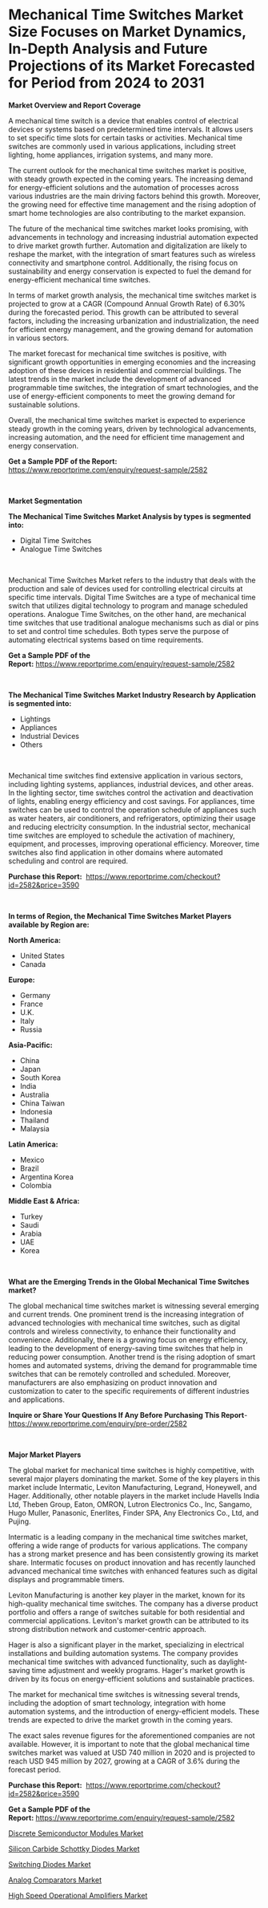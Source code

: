 <p><h1>Mechanical Time Switches Market Size Focuses on Market Dynamics, In-Depth Analysis and Future Projections of its Market Forecasted for Period from 2024 to 2031</h1></p><p><strong>Market Overview and Report Coverage</strong></p>
<p><p>A mechanical time switch is a device that enables control of electrical devices or systems based on predetermined time intervals. It allows users to set specific time slots for certain tasks or activities. Mechanical time switches are commonly used in various applications, including street lighting, home appliances, irrigation systems, and many more.</p><p>The current outlook for the mechanical time switches market is positive, with steady growth expected in the coming years. The increasing demand for energy-efficient solutions and the automation of processes across various industries are the main driving factors behind this growth. Moreover, the growing need for effective time management and the rising adoption of smart home technologies are also contributing to the market expansion.</p><p>The future of the mechanical time switches market looks promising, with advancements in technology and increasing industrial automation expected to drive market growth further. Automation and digitalization are likely to reshape the market, with the integration of smart features such as wireless connectivity and smartphone control. Additionally, the rising focus on sustainability and energy conservation is expected to fuel the demand for energy-efficient mechanical time switches.</p><p>In terms of market growth analysis, the mechanical time switches market is projected to grow at a CAGR (Compound Annual Growth Rate) of 6.30% during the forecasted period. This growth can be attributed to several factors, including the increasing urbanization and industrialization, the need for efficient energy management, and the growing demand for automation in various sectors.</p><p>The market forecast for mechanical time switches is positive, with significant growth opportunities in emerging economies and the increasing adoption of these devices in residential and commercial buildings. The latest trends in the market include the development of advanced programmable time switches, the integration of smart technologies, and the use of energy-efficient components to meet the growing demand for sustainable solutions.</p><p>Overall, the mechanical time switches market is expected to experience steady growth in the coming years, driven by technological advancements, increasing automation, and the need for efficient time management and energy conservation.</p></p>
<p><strong>Get a Sample PDF of the Report:</strong> <a href="https://www.reportprime.com/enquiry/request-sample/2582">https://www.reportprime.com/enquiry/request-sample/2582</a></p>
<p>&nbsp;</p>
<p><strong>Market Segmentation</strong></p>
<p><strong>The Mechanical Time Switches Market Analysis by types is segmented into:</strong></p>
<p><ul><li>Digital Time Switches</li><li>Analogue Time Switches</li></ul></p>
<p>&nbsp;</p>
<p><p>Mechanical Time Switches Market refers to the industry that deals with the production and sale of devices used for controlling electrical circuits at specific time intervals. Digital Time Switches are a type of mechanical time switch that utilizes digital technology to program and manage scheduled operations. Analogue Time Switches, on the other hand, are mechanical time switches that use traditional analogue mechanisms such as dial or pins to set and control time schedules. Both types serve the purpose of automating electrical systems based on time requirements.</p></p>
<p><strong>Get a Sample PDF of the Report:</strong>&nbsp;<a href="https://www.reportprime.com/enquiry/request-sample/2582">https://www.reportprime.com/enquiry/request-sample/2582</a></p>
<p>&nbsp;</p>
<p><strong>The Mechanical Time Switches Market Industry Research by Application is segmented into:</strong></p>
<p><ul><li>Lightings</li><li>Appliances</li><li>Industrial Devices</li><li>Others</li></ul></p>
<p>&nbsp;</p>
<p><p>Mechanical time switches find extensive application in various sectors, including lighting systems, appliances, industrial devices, and other areas. In the lighting sector, time switches control the activation and deactivation of lights, enabling energy efficiency and cost savings. For appliances, time switches can be used to control the operation schedule of appliances such as water heaters, air conditioners, and refrigerators, optimizing their usage and reducing electricity consumption. In the industrial sector, mechanical time switches are employed to schedule the activation of machinery, equipment, and processes, improving operational efficiency. Moreover, time switches also find application in other domains where automated scheduling and control are required.</p></p>
<p><strong>Purchase this Report:</strong>&nbsp; <a href="https://www.reportprime.com/checkout?id=2582&price=3590">https://www.reportprime.com/checkout?id=2582&price=3590</a></p>
<p>&nbsp;</p>
<p><strong>In terms of Region, the Mechanical Time Switches Market Players available by Region are:</strong></p>
<p>
    <p> <strong> North America: </strong>
        <ul>
            <li>United States</li>
            <li>Canada</li>
        </ul>
        </p> 
    <p> <strong> Europe: </strong>
        <ul>
            <li>Germany</li>
            <li>France</li>
            <li>U.K.</li>
            <li>Italy</li>
            <li>Russia</li>
        </ul>
        </p> 
    <p> <strong> Asia-Pacific: </strong>
        <ul>
            <li>China</li>
            <li>Japan</li>
            <li>South Korea</li>
            <li>India</li>
            <li>Australia</li>
            <li>China Taiwan</li>
            <li>Indonesia</li>
            <li>Thailand</li>
            <li>Malaysia</li>
        </ul>
        </p> 
    <p> <strong> Latin America: </strong>
        <ul>
            <li>Mexico</li>
            <li>Brazil</li>
            <li>Argentina Korea</li>
            <li>Colombia</li>
        </ul>
        </p> 
    <p> <strong> Middle East & Africa: </strong>
        <ul>
            <li>Turkey</li>
            <li>Saudi</li>
            <li>Arabia</li>
            <li>UAE</li>
            <li>Korea</li>
        </ul>
    </p>
    </p>
<p>&nbsp;</p>
<p><strong>What are the Emerging Trends in the Global Mechanical Time Switches market?</strong></p>
<p><p>The global mechanical time switches market is witnessing several emerging and current trends. One prominent trend is the increasing integration of advanced technologies with mechanical time switches, such as digital controls and wireless connectivity, to enhance their functionality and convenience. Additionally, there is a growing focus on energy efficiency, leading to the development of energy-saving time switches that help in reducing power consumption. Another trend is the rising adoption of smart homes and automated systems, driving the demand for programmable time switches that can be remotely controlled and scheduled. Moreover, manufacturers are also emphasizing on product innovation and customization to cater to the specific requirements of different industries and applications.</p></p>
<p><strong>Inquire or Share Your Questions If Any Before Purchasing This Report</strong>- <a href="https://www.reportprime.com/enquiry/pre-order/2582">https://www.reportprime.com/enquiry/pre-order/2582</a></p>
<p>&nbsp;</p>
<p><strong>Major Market Players</strong></p>
<p><p>The global market for mechanical time switches is highly competitive, with several major players dominating the market. Some of the key players in this market include Intermatic, Leviton Manufacturing, Legrand, Honeywell, and Hager. Additionally, other notable players in the market include Havells India Ltd, Theben Group, Eaton, OMRON, Lutron Electronics Co., Inc, Sangamo, Hugo Muller, Panasonic, Enerlites, Finder SPA, Any Electronics Co., Ltd, and Pujing. </p><p>Intermatic is a leading company in the mechanical time switches market, offering a wide range of products for various applications. The company has a strong market presence and has been consistently growing its market share. Intermatic focuses on product innovation and has recently launched advanced mechanical time switches with enhanced features such as digital displays and programmable timers.</p><p>Leviton Manufacturing is another key player in the market, known for its high-quality mechanical time switches. The company has a diverse product portfolio and offers a range of switches suitable for both residential and commercial applications. Leviton's market growth can be attributed to its strong distribution network and customer-centric approach.</p><p>Hager is also a significant player in the market, specializing in electrical installations and building automation systems. The company provides mechanical time switches with advanced functionality, such as daylight-saving time adjustment and weekly programs. Hager's market growth is driven by its focus on energy-efficient solutions and sustainable practices.</p><p>The market for mechanical time switches is witnessing several trends, including the adoption of smart technology, integration with home automation systems, and the introduction of energy-efficient models. These trends are expected to drive the market growth in the coming years.</p><p>The exact sales revenue figures for the aforementioned companies are not available. However, it is important to note that the global mechanical time switches market was valued at USD 740 million in 2020 and is projected to reach USD 945 million by 2027, growing at a CAGR of 3.6% during the forecast period.</p></p>
<p><strong>Purchase this Report:</strong>&nbsp;&nbsp;<a href="https://www.reportprime.com/checkout?id=2582&price=3590">https://www.reportprime.com/checkout?id=2582&price=3590</a></p>
<p></p>
<p><strong>Get a Sample PDF of the Report:</strong>&nbsp;<a href="https://www.reportprime.com/enquiry/request-sample/2582">https://www.reportprime.com/enquiry/request-sample/2582</a></p>
<p><p><a href="https://github.com/marloy8/Market-Research-Report-List-2/blob/main/discrete-semiconductor-modules-market.md">Discrete Semiconductor Modules Market</a></p><p><a href="https://github.com/aliciawhite5576/Market-Research-Report-List-2/blob/main/silicon-carbide-schottky-diodes-market.md">Silicon Carbide Schottky Diodes Market</a></p><p><a href="https://github.com/provorikovar/Market-Research-Report-List-2/blob/main/switching-diodes-market.md">Switching Diodes Market</a></p><p><a href="https://github.com/abdelrhmankishk22/Market-Research-Report-List-2/blob/main/analog-comparators-market.md">Analog Comparators Market</a></p><p><a href="https://github.com/mahnoor2003/Market-Research-Report-List-2/blob/main/high-speed-operational-amplifiers-market.md">High Speed Operational Amplifiers Market</a></p></p>